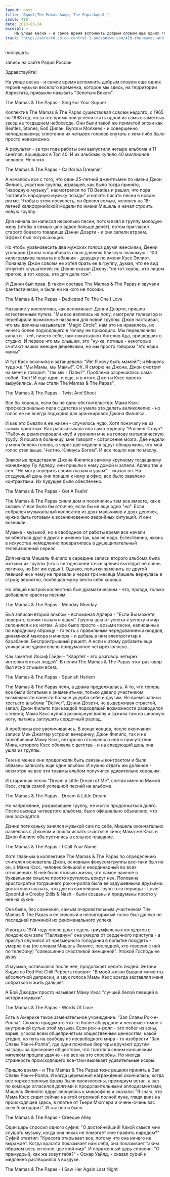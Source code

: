```yaml
---
layout: post
title: "&quot;The Mamas &amp; The Papas&quot;"
issue: 410
date: 2013-03-24
excerpt: >
    На улице весна - и самое время вспомнить добрым словом еще одних героев музыки веселого времечка, которое мы здесь, на территории Аэростата, привыкли называть "Золотым Веком".
track: "http://aerost8.s3.eu-central-1.amazonaws.com/410-the-mamas-and-the-papas.mp3"
---
```


послушать

запись на сайте Радио России

Здравствуйте!

На улице весна - и самое время вспомнить добрым словом еще одних героев музыки веселого времечка, которое мы здесь, на территории Аэростата, привыкли называть "Золотым Веком".

The Mamas & The Papas - Sing For Your Supper

Коллектив The Mamas & The Papas существовал совсем недолго, с 1965 по 1968 год, но за это время они успели стать одной из самых заметных звезд на тогдашнем небосводе. Они были такой же приметой эпохи как Beatles, Stones, Боб Дилан, Byrds и Monkees - и совершенно неподражаемы; сплетение их четырех голосов спутать с кем-либо было просто невозможно.

А результат - за три года работы они выпустили четыре альбома и 11 синглов, вошедших в Топ 40. И их альбомы купило 40 миллионов человек. Неплохо.

The Mamas & The Papas - California Dreamin'

А началось все с того, что один 25-летний джентльмен по имени Джон Филипс, участник группы, игравшей, как было тогда принято, "народную музыку", насмотрелся по ТВ Beatles и решил, что пора "оставить народную музыку позади" и начать писать песни в новом ритме. Чтобы в этом преуспеть, он бросил семью, женился на 18-летней калифорнийской модели по имени Мишель и начал строить новую группу.

Для начала он написал несколько песен, потом взял в группу молодую жену (чтобы в семью шло вдвое больше денег), потом пригласил старого боевого товарища Дэнни Доэрти - и они запели втроем. Эффект был потрясающий.

Но чтобы уравновесить два мужских голоса двумя женскими, Денни уговорил Джона попробовать свою давнюю близкую знакомую - 100 килограммов таланта и обаяния - девушку по имени Кэсс Эллиот. Поначалу Джон совсем не хотел брать ее в группу, думая, что ее вид отпугнет слушателей; но Дэнни сказал Джону: "не тот хорош, кто лицом пригож, а тот хорош, кто для дела гож".

И Дэнни был прав. В таком составе The Mamas & The Papas и звучали фантастически, и были ни на кого не похожи.

The Mamas & The Papas - Dedicated To The One I Love

Название у коллектива, как вспоминает Дэнни Доэрти, пришло естественным путем. "Мы все валялись на полу, смотрели телевизор и перебирали возможные названия для новой группы. Джон настаивал, что мы должны называться "Magic Circle", нам это не нравилось, но ничего более подходящего в голову не приходило. Мы переключили канал и - хей, ничего себе, нам показывают Ангелов Ада, пришедших в студию. И первое что мы слышим, это "ну-ка, потише - некоторые считают наших женщин дешевками, но мы просто говорим "это наши мамы".

И тут Кэсс вскочила и затанцевала: "Йе! Я хочу быть мамой!"; и Мишель туда же "Мы Мамы, мы Мамы!". ОК. Я сморю на Джона, Джон смотрит на меня и говорит: "так мы - Папы?". Проблема разрешилась сама собой. Тост! И еще один, и еще, и в итоге Джон и Кэсс просто вырубились. А мы стали The Mamas & The Papas".

The Mamas & The Papas - Twist And Shout

Все бы хорошо, если бы не одно обстоятельство: Мама Кэсс профессионально пела с детства и умела это делать великолепно - но голос ее не всегда подходил для аранжировок Джона Филипса.

И как это бывало в ее жизни - случилось чудо. Хотя поначалу не из самых приятных. Как рассказывала она сама журналу "Роллинг Стоун": "Рабочие ремонтировали клуб и уронили мне на голову металлическую трубу. Я пошла в больницу, мне говорят - сотрясение мозга. Две недели у меня болела голова, а через две недели я вдруг обнаружила, что мой голос стал выше. Честно. Клянусь Богом". И все пошло как по маслу.

Знакомые представили Джона Филипса самому крупному тогдашнему мэнеджеру Лу Адлеру, они пришли к нему домой и запели. Адлер так и сел. "Не могу поверить своим глазам и ушам" - сказал он. На следующий день они пришли к нему в офис, все было завалено контрактами. Их будущее было обеспечено.

The Mamas & The Papas - Got A Feelin'

The Mamas & The Papas сняли дом и поселились там все вместе, как в сказке. И все было бы отлично, если бы не еще одно "но". Если собрался музыкальный коллектив из двух мальчиков и двух девочек, нужно быть готовым к возникновению аварийных ситуаций. И они возникли.

Музыка - музыкой, но в свободное от работы время все начали влюбляться друг в друга и именно так, как не надо. Естественно, жизнь в искусстве немедленно превратилась в душещипательный телевизионный сериал.

Для начала Мишель Филипс в середине записи второго альбома была изгнана из группы (что с сегодняшней точки зрения выглядит не очень логично, но Бог им судья!). Однако, попытки заменить ее другой певицей ни к чему не привели и через три месяца Мишель вернулась в строй; вероятно, пообещав мужу вести себя хорошо.

Но общий настрой коллектива был драматическим - что, правда, только добавляло красоты песням.

The Mamas & The Papas - Monday Monday

Был записан второй альбом - вспоминая Адлера - "Если Вы можете поверить своим глазам и ушам". Группа шла от успеха к успеху и мир склонился к их ногам. А все было просто - возьми песни, написанные по народному образцу - то есть с правильным чередованием аккордов, динамикой мажора и минора - и добавь в ним электрогитар и барабанов. Беспроигрышный рецепт. А если к этому добавить еще уникальное удивительно придуманное четырехголосье...

Как заметил Йосиф Гайдн - "Квартет - это разговор четырех интеллигентных людей". В пении The Mamas & The Papas этот разговор был ясно слышен всем.

The Mamas & The Papas - Spanish Harlem

The Mamas & The Papas пели, а драма продолжалась. А то, что теперь все были богатыми и знаменитыми, только давало участником возможности нанести больше ущерба себе и другим. Во время записи третьего альбома "Deliver", Дэнни Доэрти, не выдерживая страстей, запил; Джон Филипс при каждой подходящей возможности разводился с женой; Мама Кэсс купила роскошную виллу и зажила там на широкую ногу, пытаясь заглушить сердечный разлад.

А проблемы все увеличивались. В конце концов, после окончания записи Мик Джаггер устроил вечеринку, Джон Филипс, так и не полюбивший Маму Кэсс, нехорошо отозвался о ней в присутствии Мика, которого Кэсс обожала с детства - и на следующий день она ушла из группы.

Тем не менее они продолжали быть связаны контрактом и были обязаны записать еще один альбом. И нужно отдать им должное - несмотря на все эти травмы альбом получился удивительно хорошим.

И старинная песня "Dream a Little Dream of Me", спетая именно Мамой Кэсс, стала самой успешной песней на альбоме.

The Mamas & The Papas - Dream A Little Dream

Но напряжение, разрывавшее группу, не могло продолжаться долго. После выхода четвертого альбома, было официально объявлено, что они расходятся.

Дэнни потихоньку занялся музыкой сам по себе, Мишель окончательно развелась с Джоном и пошла искать счастья в кино; Мама же Кэсс и Джон Филипс оба пустились в сольное плавание.

The Mamas & The Papas - I Call Your Name

Хотя главным в коллективе The Mamas & The Papas по определению считался основатель Джон, основным фокусом группы все-таки был не он, а Мама Кэсс, человек большой и неординарный во всех отношениях. В ней было столько жизни, что самое важное в буквальном смысле просто крутилось вокруг нее. Половина аристократии тогдашнего рок-н-ролла была ее задушевными друзьями: достаточно сказать, что две из важнейших групп того периода - Lovin' Spoonful и Crosby Stills & Nash - были созданы и придуманы просто у нее на кухне.

Она была, без сомнения, самым очаровательным участником The Mamas & The Papas и ее сильный и неповторимый голос был далеко не последней причиной их феноменального успеха.

И когда в 1974 году после двух недель триумфальных концертов в лондонском зале "Палладиум" она умерла от сердечного приступа - а приступ случился от чрезмерного голодания в попытке похудеть - умерла она (по словам Мишель Филипс, последней, кто говорил с ней по телефону) "совершенно счастливой женщиной". Упокой Господь ее душу.

И музыка, оставшаяся после нее, продолжает целить людей. Энтони Кидис из Red Hot Chili Peppers говорит: "В моей жизни бывали моменты абсолютной депресии, и звук голоса Мамы Кэсс всегда заставлял меня собраться и жить дальше".

А Бой Джордж просто называет Маму Кэсс "лучшей белой певицей в истории музыки".

The Mamas & The Papas - Words Of Love

Есть в Америке такое замечательное учреждение: "Зал Славы Рок-н-Ролла". Сложно придумать что-то более абсурдное и несовместимое с внутренней сутью этой музыки. Если рок-н-ролл - это побег из зоны, взрыв, угроза всем общепринятым общественным ценностям; какой угодно, но путь на свободу из несвободного мира - то изобрести "Зал Славы Рок-н-Ролла", где одни пожилые бюргеры вручают другим награды за признание обществом, что торговля своим юношеским мятежом прошла удачно - не все на это способны. Но иногда странность происходящего все-таки высекает удивительные искры.

Пришло время - и The Mamas & The Papas тоже решили принять в Зал Славы Рок-н-Ролла. И когда церемония награждения окончилась; когда все торжественные фразы были произнесены, президиум встал, а зал по команде огласился долгими и продолжительными аплодисментами, Мишель Филиппс вдруг вернулась к микрофону и сказала: "Я знаю, что Мама Кэсс сидит сейчас на этой огромной полной луне, глядя вниз на происходящее здесь, в платье от Тьери Мюглера и очень-очень вас всех благодарит". И так оно и было.

The Mamas & The Papas - Creeque Alley

Один царь спросил одного суфия: "О достойнейший! Какой смысл мне слушать музыку, когда она никак не помогает мне править народом?" Суфий ответил: "Красота открывает все, потому что она ничего не выражает. Когда красота показывает нам себя, она показывает таким образом весь огненно-цветной мир". И пораженный царь спросил: "О премудрый, как же зовут тебя?" - Оскар Уайлд, - сказал суфий и медленно растворился в воздухе.

The Mamas & The Papas - I Saw Her Again Last Night
